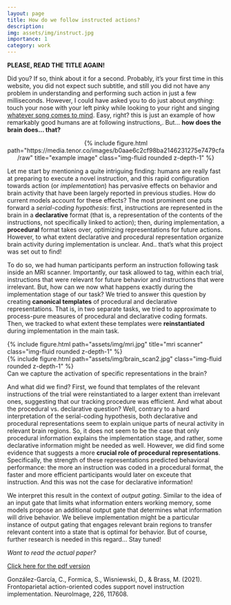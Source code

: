 ```yaml
---
layout: page
title: How do we follow instructed actions?
description: 
img: assets/img/instruct.jpg
importance: 1
category: work
---
```


**PLEASE, READ THE TITLE AGAIN!**

Did you? If so, think about it for a second. Probably, it’s your first time in this website, you did not expect such subtitle, and still you did not have any problem in understanding and performing such action in just a few milliseconds. However, I could have asked you to do just about *anything*: touch your nose with your left pinky while looking to your right and singing [whatever song comes to mind](https://www.youtube.com/watch?v=EHfx9LXzxpw). Easy, right? this is just an example of how remarkably good humans are at following instructions,. But… **how does the brain does... that?**

 

<div class="row" style="text-align: center;">
    <div class="col-sm mt-0 mt-md-0">
        {% include figure.html path="https://media.tenor.co/images/b0aae6c2cf98ba2146231275e7479cfa/raw" title="example image" class="img-fluid rounded z-depth-1" %}
    </div>
</div>
<div class="caption">
    
</div>

Let me start by mentioning a quite intriguing finding: humans are really fast at preparing to execute a novel instruction, and this rapid configuration towards action (or *implementation*) has pervasive effects on behavior and brain activity that have been largely reported in previous studies. How do current models account for these effects? The most prominent one puts forward a *serial-coding hypothesis*: first, instructions are represented in the brain in a **declarative** format (that is, a representation of the contents of the instructions, not specifically linked to action); then, during implementation, a **procedural** format takes over, optimizing representations for future actions. However, to what extent declarative and procedural representation organize brain activity during implementation is unclear. And.. that’s what this project was set out to find!

To do so, we had human participants perform an instruction following task inside an MRI scanner. Importantly, our task allowed to tag, within each trial, instructions that were relevant for future behavior and instructions that were irrelevant.  But, how can we now what happens exactly during the implementation stage of our task? We tried to answer this question by creating **canonical templates** of procedural and declarative representations. That is, in two separate tasks, we tried to approximate to process-pure measures of procedural and declarative coding formats. Then, we tracked to what extent these templates were **reinstantiated** during implementation in the main task.

<div class="row justify-content-sm-center">
    <div class="col-sm-8 mt-3 mt-md-0">
        {% include figure.html path="assets/img/mri.jpg" title="mri scanner" class="img-fluid rounded z-depth-1" %}
    </div>
    <div class="col-sm-4 mt-3 mt-md-0">
        {% include figure.html path="assets/img/brain_scan2.jpg" class="img-fluid rounded z-depth-1" %}
    </div>
</div>
<div class="caption">
    Can we capture the activation of specific representations in the brain?
</div>

And what did we find? First, we found that templates of the relevant instructions of the trial were reinstantiated to a larger extent than irrelevant ones, suggesting that our tracking procedure was efficient. And what about the procedural vs. declarative question? Well, contrary to a hard interpretation of the serial-coding hypothesis, both declarative and procedural representations seem to explain unique parts of neural activity in relevant brain regions.  So, it does not seem to be the case that only procedural information explains the implementation stage, and rather, some declarative information might be needed as well. However, we did find some evidence that suggests a more **crucial role of procedural representations**. Specifically, the strength of these representations predicted behavioral performance: the more an instruction was coded in a procedural format, the faster and more efficient participants would later on exceute that instruction. And this was not the case for declarative information!

We interpret this result in the context of *output gating*. Similar to the idea of an input gate that limits what information enters working memory, some models propose an additional output gate that determines what information will drive behavior. We believe implementation might be a particular instance of output gating that engages relevant brain regions to transfer relevant content into a state that is optimal for behavior. But of course, further research is needed in this regard… Stay tuned!

 
  
   
    
    
*Want to read the actual paper?*

[Click here for the pdf version](https://web.archive.org/web/20210717050415id_/https://biblio.ugent.be/publication/8699558/file/8701388)

González-García, C., Formica, S., Wisniewski, D., & Brass, M. (2021). Frontoparietal action-oriented codes support novel instruction implementation. NeuroImage, 226, 117608.



